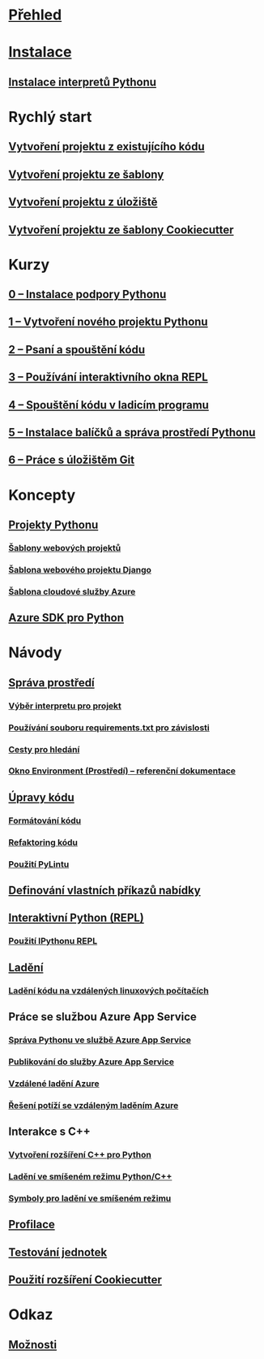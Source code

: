 # [Přehled](overview-of-python-tools-for-visual-studio.md)
# [Instalace](installing-python-support-in-visual-studio.md)
## [Instalace interpretů Pythonu](installing-python-interpreters.md)
# Rychlý start
## [Vytvoření projektu z existujícího kódu](quickstart-01-project-from-existing.md)
## [Vytvoření projektu ze šablony](quickstart-02-python-in-visual-studio-project-from-template.md)
## [Vytvoření projektu z úložiště](quickstart-03-python-in-visual-studio-project-from-repository.md)
## [Vytvoření projektu ze šablony Cookiecutter](quickstart-04-python-in-visual-studio-project-from-cookiecutter.md)
# Kurzy
## [0 – Instalace podpory Pythonu](tutorial-working-with-python-in-visual-studio-step-00-installation.md)
## [1 – Vytvoření nového projektu Pythonu](tutorial-working-with-python-in-visual-studio-step-01-create-project.md)
## [2 – Psaní a spouštění kódu](tutorial-working-with-python-in-visual-studio-step-02-writing-code.md)
## [3 – Používání interaktivního okna REPL](tutorial-working-with-python-in-visual-studio-step-03-interactive-repl.md)
## [4 – Spouštění kódu v ladicím programu](tutorial-working-with-python-in-visual-studio-step-04-debugging.md)
## [5 – Instalace balíčků a správa prostředí Pythonu](tutorial-working-with-python-in-visual-studio-step-05-installing-packages.md)
## [6 – Práce s úložištěm Git](tutorial-working-with-python-in-visual-studio-step-06-working-with-git.md)
# Koncepty
## [Projekty Pythonu](managing-python-projects-in-visual-studio.md)
### [Šablony webových projektů](python-web-application-project-templates.md)
### [Šablona webového projektu Django](python-django-web-application-project-template.md)
### [Šablona cloudové služby Azure](python-azure-cloud-service-project-template.md)
## [Azure SDK pro Python](azure-sdk-for-python.md)
# Návody
## [Správa prostředí](managing-python-environments-in-visual-studio.md)
### [Výběr interpretu pro projekt](selecting-a-python-environment-for-a-project.md)
### [Používání souboru requirements.txt pro závislosti](managing-required-packages-with-requirements-txt.md)
### [Cesty pro hledání](search-paths.md)
### [Okno Environment (Prostředí) – referenční dokumentace](python-environments-window-tab-reference.md)
## [Úpravy kódu](editing-python-code-in-visual-studio.md)
### [Formátování kódu](formatting-python-code.md)
### [Refaktoring kódu](refactoring-python-code.md)
### [Použití PyLintu](linting-python-code.md)
## [Definování vlastních příkazů nabídky](defining-custom-python-project-commands.md)
## [Interaktivní Python (REPL)](python-interactive-repl-in-visual-studio.md)
### [Použití IPythonu REPL](interactive-repl-ipython.md)
## [Ladění](debugging-python-in-visual-studio.md)
### [Ladění kódu na vzdálených linuxových počítačích](debugging-python-code-on-remote-linux-machines.md)
## Práce se službou Azure App Service
### [Správa Pythonu ve službě Azure App Service](managing-python-on-azure-app-service.md)
### [Publikování do služby Azure App Service](publishing-python-web-applications-to-azure-from-visual-studio.md)
### [Vzdálené ladění Azure](debugging-remote-python-code-on-azure.md)
### [Řešení potíží se vzdáleným laděním Azure](debugging-remote-python-code-on-azure-troubleshooting.md)
## Interakce s C++
### [Vytvoření rozšíření C++ pro Python](working-with-c-cpp-python-in-visual-studio.md)
### [Ladění ve smíšeném režimu Python/C++](debugging-mixed-mode-c-cpp-python-in-visual-studio.md)
### [Symboly pro ladění ve smíšeném režimu](debugging-symbols-for-mixed-mode-c-cpp-python.md)
## [Profilace](profiling-python-code-in-visual-studio.md)
## [Testování jednotek](unit-testing-python-in-visual-studio.md)
## [Použití rozšíření Cookiecutter](using-python-cookiecutter-templates.md)
# Odkaz
## [Možnosti](python-support-options-and-settings-in-visual-studio.md)
